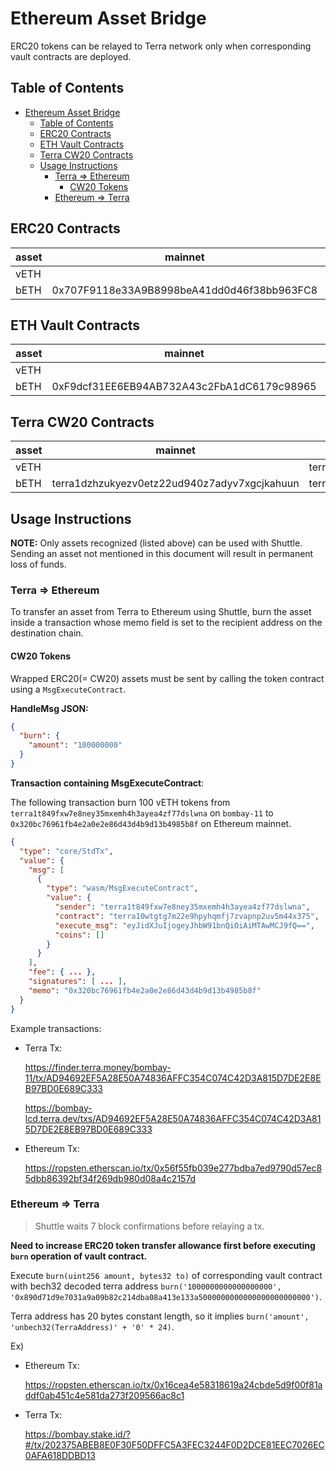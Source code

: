 # Ethereum Asset Bridge

ERC20 tokens can be relayed to Terra network only when corresponding vault contracts are deployed.

## Table of Contents

- [Ethereum Asset Bridge](#ethereum-asset-bridge)
  - [Table of Contents](#table-of-contents)
  - [ERC20 Contracts](#erc20-contracts)
  - [ETH Vault Contracts](#eth-vault-contracts)
  - [Terra CW20 Contracts](#terra-cw20-contracts)
  - [Usage Instructions](#usage-instructions)
    - [Terra => Ethereum](#terra--ethereum)
      - [CW20 Tokens](#cw20-tokens)
    - [Ethereum => Terra](#ethereum--terra)


## ERC20 Contracts
| asset | mainnet                                    | ropsten                                    |
| ----- | ------------------------------------------ | ------------------------------------------ |
| vETH  |                                            | 0xc778417E063141139Fce010982780140Aa0cD5Ab |
| bETH  | 0x707F9118e33A9B8998beA41dd0d46f38bb963FC8 | 0xA60100d5e12E9F83c1B04997314cf11685A618fF |

## ETH Vault Contracts

| asset | mainnet                                    | ropsten                                    |
| ----- | ------------------------------------------ | ------------------------------------------ |
| vETH  |                                            | 0xB9C9dC335F7059446f0a33c40eE6743b44973d45 |
| bETH  | 0xF9dcf31EE6EB94AB732A43c2FbA1dC6179c98965 | 0xDD7e8f8047D78bB103FAb4bAc1259Da207Da3861 |

## Terra CW20 Contracts

| asset | mainnet                                      | bombay-11                                    |
| ----- | -------------------------------------------- | ---------------------------------------------|
| vETH  |                                              | terra10wtgtg7m22e9hpyhqmfj7zvapnp2uv5m44x375 |
| bETH  | terra1dzhzukyezv0etz22ud940z7adyv7xgcjkahuun | terra19mkj9nec6e3y5754tlnuz4vem7lzh4n0lc2s3l |

## Usage Instructions

**NOTE:** Only assets recognized (listed above) can be used with Shuttle. Sending an asset not mentioned in this document will result in permanent loss of funds.

### Terra => Ethereum 

To transfer an asset from Terra to Ethereum using Shuttle, burn the asset inside a transaction whose memo field is set to the recipient address on the destination chain.

#### CW20 Tokens

Wrapped ERC20(= CW20) assets must be sent by calling the token contract using a `MsgExecuteContract`.

**HandleMsg JSON:**

```json
{
  "burn": {
    "amount": "100000000"
  }
}
```

**Transaction containing MsgExecuteContract**:

The following transaction burn 100 vETH tokens from `terra1t849fxw7e8ney35mxemh4h3ayea4zf77dslwna` on `bombay-11` to `0x320bc76961fb4e2a0e2e86d43d4b9d13b4985b8f` on Ethereum mainnet.

```json
{
  "type": "core/StdTx",
  "value": {
    "msg": [
      {
        "type": "wasm/MsgExecuteContract",
        "value": {
          "sender": "terra1t849fxw7e8ney35mxemh4h3ayea4zf77dslwna",
          "contract": "terra10wtgtg7m22e9hpyhqmfj7zvapnp2uv5m44x375",
          "execute_msg": "eyJidXJuIjogeyJhbW91bnQiOiAiMTAwMCJ9fQ==",
          "coins": []
        }
      }
    ],
    "fee": { ... },
    "signatures": [ ... ],
    "memo": "0x320bc76961fb4e2a0e2e86d43d4b9d13b4985b8f"
  }
}
```

Example transactions:

- Terra Tx:

  https://finder.terra.money/bombay-11/tx/AD94692EF5A28E50A74836AFFC354C074C42D3A815D7DE2E8EB97BD0E689C333

  https://bombay-lcd.terra.dev/txs/AD94692EF5A28E50A74836AFFC354C074C42D3A815D7DE2E8EB97BD0E689C333

- Ethereum Tx:

  https://ropsten.etherscan.io/tx/0x56f55fb039e277bdba7ed9790d57ec85dbb86392bf34f269db980d08a4c2157d

### Ethereum => Terra

> Shuttle waits 7 block confirmations before relaying a tx.

**Need to increase ERC20 token transfer allowance first before executing `burn` operation of vault contract.**

Execute `burn(uint256 amount, bytes32 to)` of corresponding vault contract with bech32 decoded terra address
`burn('1000000000000000000', '0x890d71d9e7031a9a09b82c214dba08a413e133a5000000000000000000000000')`.

Terra address has 20 bytes constant length, so it implies `burn('amount', 'unbech32(TerraAddress)' + '0' * 24)`.

Ex)

- Ethereum Tx:

  https://ropsten.etherscan.io/tx/0x16cea4e58318619a24cbde5d9f00f81addf0ab451c4e581da273f209566ac8c1

- Terra Tx:

  https://bombay.stake.id/?#/tx/202375ABEB8E0F30F50DFFC5A3FEC3244F0D2DCE81EEC7026EC0AFA618DDBD13
